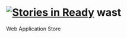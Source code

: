 [![Stories in Ready](https://badge.waffle.io/arielschiavoni/wast.png?label=ready&title=Ready)](https://waffle.io/arielschiavoni/wast)
wast
====

Web Application Store
